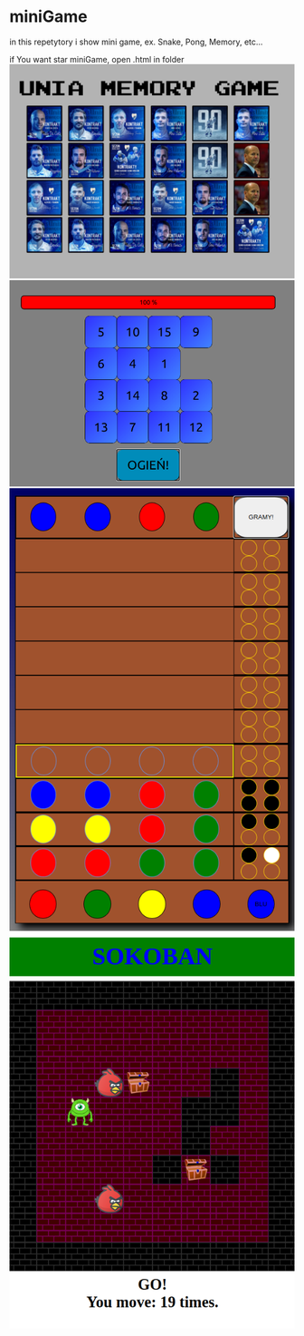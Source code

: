 # miniGame
in this repetytory i show mini game, ex. Snake, Pong, Memory, etc...

if You want star miniGame, open .html in folder
![picture](memy.png)
![picture](slide.png)
![picture](memory.png)
![picture](sokoban.png)
